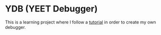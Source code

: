# YDB (YEET Debugger)
This is a learning project where I follow a [tutorial](https://blog.tartanllama.xyz/writing-a-linux-debugger-setup/) in order to create my own debugger.

